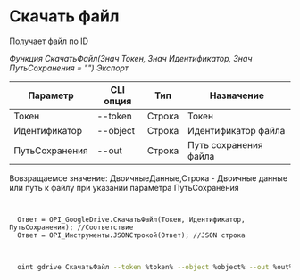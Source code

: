 ﻿---
sidebar_position: 6
---

# Скачать файл
 Получает файл по ID


*Функция СкачатьФайл(Знач Токен, Знач Идентификатор, Знач ПутьСохранения = "") Экспорт*

  | Параметр | CLI опция | Тип | Назначение |
  |-|-|-|-|
  | Токен | --token | Строка | Токен |
  | Идентификатор | --object | Строка | Идентификатор файла |
  | ПутьСохранения | --out | Строка | Путь сохранения файла |

  
  Вовзращаемое значение:   ДвоичныеДанные,Строка - Двоичные данные или путь к файлу при указании параметра ПутьСохранения

```bsl title="Пример кода"
	

  Ответ = OPI_GoogleDrive.СкачатьФайл(Токен, Идентификатор, ПутьСохранения); //Соответствие
  Ответ = OPI_Инструменты.JSONСтрокой(Ответ); //JSON строка
	
```

```sh title="Пример команд CLI"
    
  oint gdrive СкачатьФайл --token %token% --object %object% --out %out%

```


```json title="Результат"



```
